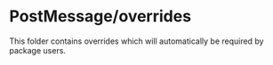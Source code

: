 # PostMessage/overrides

This folder contains overrides which will automatically be required by package users.
